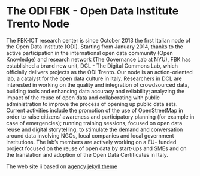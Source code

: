 The ODI FBK - Open Data Institute Trento Node
====================

The FBK-ICT research center is since October 2013 the first Italian node of the Open Data Institute (ODI). Starting from January 2014, thanks to the active participation in the international open data community (Open Knowledge) and research network (The Governance Lab at NYU), FBK has established a brand new unit, DCL - The Digital Commons Lab, which officially delivers projects as the ODI Trento. Our node is an action-oriented lab, a catalyst for the open data culture in Italy. Researchers in DCL are interested in working on the quality and integration of crowdsourced data, building tools and enhancing data accuracy and reliability; analyzing the impact of the reuse of open data and collaborating with public administration to improve the process of opening up public data sets.  Current activities include the promotion of the use of OpenStreetMap in order to raise citizens’ awareness and participatory planning (for example in case of emergencies);  running training sessions, focused on open data reuse and digital storytelling, to stimulate the demand and conversation around data involving NGOs, local companies and local government institutions. The lab’s members are actively working on a EU- funded project focused on the reuse of open data by start-ups and SMEs and on the translation and adoption of the Open Data Certificates in Italy.


The web site ii based on [agency jekyll theme](https://y7kim.github.io/agency-jekyll-theme)

